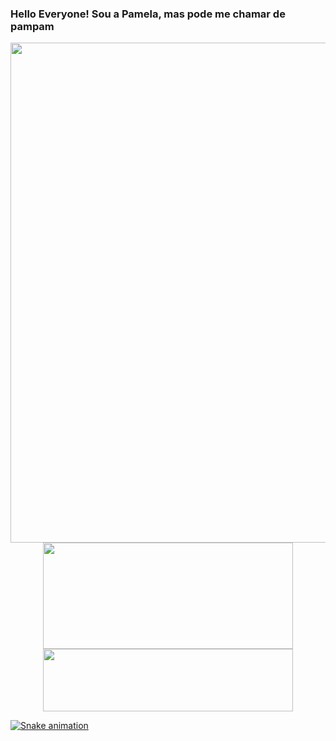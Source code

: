 
### Hello Everyone! Sou a Pamela, mas pode me chamar de pampam
<div align="center">
  <img src="(https://user-images.githubusercontent.com/91758665/285532269-7a370220-704b-459b-abdb-cf5001ba2fdb.jpg)" width="800" />
 </div>

<div align="center">
  <a href="https://github.com/p4mpam">
  <img height="170em" width="400" src="https://github-readme-stats.vercel.app/api?username=p4mpam&show_icons=true&theme=dracula&include_all_commits=true&count_private=true"/>
  <img height="100em" width="400" src="https://github-readme-stats.vercel.app/api/top-langs/?username=p4mpam&layout=compact&langs_count=7&theme=dracula"/>
 </div>

![Snake animation](https://github.com/p4mpam/p4mpam/blob/output/github-contribution-grid-snake.svg)
  
<!--
  <div style="display: inline_block"><br>
    <img align="left" alt="Pam-Python" height="30" width="40" src="https://cdn.jsdelivr.net/gh/devicons/devicon/icons/python/python-original.svg">
     <img align="left" alt="Pam-Java" height="30" width="40" src="https://cdn.jsdelivr.net/gh/devicons/devicon/icons/java/java-original.svg">
     <img align="left" alt="Pam-JavaScript" height="30" width="40" src="https://cdn.jsdelivr.net/gh/devicons/devicon/icons/javascript/javascript-original.svg">
     <img align="left" alt="Pam-HTML" height="30" width="40" src="https://cdn.jsdelivr.net/gh/devicons/devicon/icons/html5/html5-original.svg">
     <img align="left" alt="Pam-CSS" height="30" width="40" src="https://cdn.jsdelivr.net/gh/devicons/devicon/icons/css3/css3-original.svg">
     <img align="left" alt="Pam-Dart" height="30" width="40" src="https://cdn.jsdelivr.net/gh/devicons/devicon/icons/dart/dart-original.svg">
  </div>
-->
  
<!--
**p4mpam/p4mpam** is a ✨ _special_ ✨ repository because its `README.md` (this file) appears on your GitHub profile.

Here are some ideas to get you started:

- 🔭 I’m currently working on ...
- 🌱 I’m currently learning ...
- 👯 I’m looking to collaborate on ...
- 🤔 I’m looking for help with ...
- 💬 Ask me about ...
- 📫 How to reach me: ...
- 😄 Pronouns: ...
- ⚡ Fun fact: ...
-->
